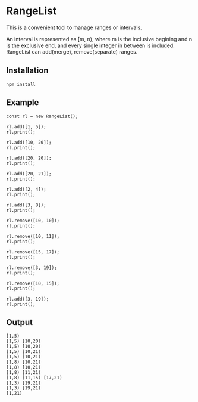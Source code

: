 # RangeList
This is a convenient tool to manage ranges or intervals.


An interval is represented as [m, n), where m is the inclusive begining and n is the exclusive end, and every single integer in between is included. RangeList can add(merge), remove(separate) ranges.



## Installation

    npm install

## Example
    const rl = new RangeList();

    rl.add([1, 5]);
    rl.print();

    rl.add([10, 20]);
    rl.print();

    rl.add([20, 20]);
    rl.print();

    rl.add([20, 21]);
    rl.print();

    rl.add([2, 4]);
    rl.print();

    rl.add([3, 8]);
    rl.print();

    rl.remove([10, 10]);
    rl.print();

    rl.remove([10, 11]);
    rl.print();

    rl.remove([15, 17]);
    rl.print();

    rl.remove([3, 19]);
    rl.print();

    rl.remove([10, 15]);
    rl.print();

    rl.add([3, 19]);
    rl.print();

## Output
    [1,5) 
    [1,5) [10,20) 
    [1,5) [10,20) 
    [1,5) [10,21) 
    [1,5) [10,21) 
    [1,8) [10,21) 
    [1,8) [10,21) 
    [1,8) [11,21) 
    [1,8) [11,15) [17,21) 
    [1,3) [19,21) 
    [1,3) [19,21) 
    [1,21) 
